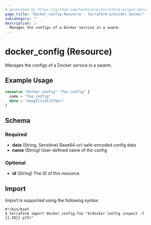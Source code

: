 ```yaml
---
# generated by https://github.com/hashicorp/terraform-plugin-docs
page_title: "docker_config Resource - terraform-provider-docker"
subcategory: ""
description: |-
  Manages the configs of a Docker service in a swarm.
---
```


# docker_config (Resource)

Manages the configs of a Docker service in a swarm.

## Example Usage

```terraform
resource "docker_config" "foo_config" {
  name = "foo_config"
  data = "ewogICJzZXJIfQo="
}
```

<!-- schema generated by tfplugindocs -->
## Schema

### Required

- **data** (String, Sensitive) Base64-url-safe-encoded config data
- **name** (String) User-defined name of the config

### Optional

- **id** (String) The ID of this resource.

## Import

Import is supported using the following syntax:

```shell
#!/bin/bash
$ terraform import docker_config.foo "$(docker config inspect -f {{.ID}} p73)"
```
